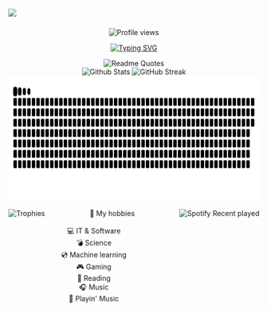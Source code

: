 ## <img src="https://raw.githubusercontent.com/ShadowsAdi/ShadowsAdi/output/banner2.png"/>

<div align="center">
  <img src="https://komarev.com/ghpvc/?username=shadowsadi&label=Views&abbreviated=true&style=plastic&color=brightgreen" alt="Profile views">
</div>
<p align="center">
  <a href="https://git.io/typing-svg"><img src="https://readme-typing-svg.herokuapp.com?font=Fira+Code&weight=300&size=14&pause=1000&color=1DBFF7&random=true&width=435&lines=Interseted+in+self-developing+and+helping+others.;I+love+a+good+challenge.;Counter-Strike+player+and+developer.;Indie+games+enjoyer." alt="Typing SVG" /></a>
</p>

<div align="center">
  <img src="https://readme-jokes.vercel.app/api?type=horizontal&theme=algolia" alt="Readme Quotes">
</div>

<div align="center">
  <img src="https://github-readme-stats.vercel.app/api?username=shadowsadi&show_icons=true&theme=transparent&count_private=true&include_all_commits=true" height="250" width="280" alt="Github Stats">
  <img src="https://github-readme-streak-stats.herokuapp.com/?user=shadowsadi&theme=transparent" height="250" width="300" alt="GitHub Streak">
</div>

<img src="https://raw.githubusercontent.com/ShadowsAdi/ShadowsAdi/output/github-snake-dark.svg" height="250" alt="Snake Animation">
<div>
    <img src="https://github-profile-trophy.vercel.app/?username=shadowsadi&theme=algolia&column=4&row=2" alt="Trophies" align="left">
    <img style="margin-right: auto" src="https://spotify-recently-played-readme.vercel.app/api?user=ieawb61vvdp9oqaimihzgewae&count=5&width=300" height="250" align="right" alt="Spotify Recent played">
  <p align="center">
  💚 My hobbies
    <br>
    <br>
  💻 IT & Software
    <br>
  💣 Science
    <br>
  💿 Machine learning
    <br>
  🎮 Gaming
    <br>
  📖 Reading
    <br>
  🎧 Music
    <br>
  🎸 Playin' Music
  </p>
</div>
